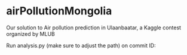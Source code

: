 # airPollutionMongolia
Our solution to Air pollution prediction in Ulaanbaatar, a Kaggle contest organized by MLUB


Run analysis.py (make sure to adjust the path) on commit ID:
